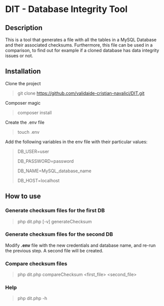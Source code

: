 # DIT - Database Integrity Tool 

## Description

This is a tool that generates a file with all the tables in a MySQL Database and their associated checksums. Furthermore, this file can
be used in a comparison, to find out for example if a cloned database has data integrity issues or not.

## Installation

Clone the project

> git clone https://github.com/validaide-cristian-navalici/DIT.git
 
Composer magic

> composer install

Create the .env file

> touch .env

Add the following variables in the env file with their particular values:

>DB_USER=user
>
>DB_PASSWORD=password
> 
>DB_NAME=MySQL_database_name
> 
>DB_HOST=localhost

## How to use

### Generate checksum files for the first DB

> php dit.php [-v] generateChecksum

### Generate checksum files for the second DB

Modify __.env__ file with the new credentials and database name, and re-run the previous step. A second file will be created.

### Compare checksum files

> php dit.php compareChecksum <first_file> <second_file>

### Help

> php dit.php -h
